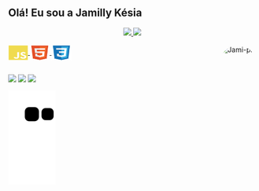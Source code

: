 ## Olá! Eu sou a Jamilly Késia

<div align="center">
  <a href="https://github.com/JamillyKesia">
  <img width="48%" src="https://github-readme-stats.vercel.app/api?username=JamillyKesia&show_icons=true&theme=radical&include_all_commits=true&count_private=true"/>
  <img width="48%" src="https://github-readme-stats.vercel.app/api/top-langs/?username=JamillyKesia&layout=compact&langs_count=7&theme=radical"/>
</div>

<div style="display: inline_block"><br>
  <img align="center" alt="Jami-Js" height="30" width="40" src="https://raw.githubusercontent.com/devicons/devicon/master/icons/javascript/javascript-plain.svg">
  <img align="center" alt="Jami-Ts" height="30" width="40"  src="https://raw.githubusercontent.com/devicons/devicon/master/icons/html5/html5-original.svg">
  <img align="center" alt="Jami-CSS" height="30" width="40" src="https://raw.githubusercontent.com/devicons/devicon/master/icons/css3/css3-original.svg">
   <img align="right" alt="Jami-pic" height="150" style="border-radius:50px;" src="https://lh3.googleusercontent.com/pw/AM-JKLU7i8ws0T2igzSWVJsW7lpdGLvSIo0sEgUsw4KFCs9GQHgJnHogtmxlsFc1OdmbRiUPRnKF5R96WVM34F40nKX54oxxy0GmjUDg7DCsIGD61TXmCYWKZFmQRILMsTeiwvqxJwP0CuEHkBSS8GTtvIyY=s600-no?authuser=0">
</div>
  
  ##
  
  <div>
  <a href = "mailto:jamillyksia@gmail.com"><img src="https://img.shields.io/badge/-Gmail-%23333?style=for-the-badge&logo=gmail&logoColor=white" target="_blank"></a>
  <a href="https://www.linkedin.com/in/jamilly-kesia/" target="_blank"><img src="https://img.shields.io/badge/-LinkedIn-%230077B5?style=for-the-badge&logo=linkedin&logoColor=white" target="_blank"></a>
    <a href="https://www.instagram.com/jamiksia/" target="_blank"><img src="https://img.shields.io/badge/-Instagram-%23E4405F?style=for-the-badge&logo=instagram&logoColor=white" target="_blank"></a>
 
  ![Snake animation](https://github.com/JamillyKesia/JamillyKesia/blob/output/github-contribution-grid-snake.svg)
 
</div>
